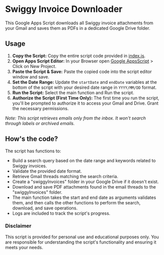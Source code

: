 # Swiggy Invoice Downloader

This Google Apps Script downloads all Swiggy invoice attachments from your Gmail and saves them as PDFs in a dedicated Google Drive folder.

## Usage
1. **Copy the Script:** Copy the entire script code provided in [index.js](https://github.com/roeintheglasses/swiggy-invoice-downloader/blob/main/index.js).
2. **Open Apps Script Editor:** In your Browser open [Google AppsScript](https://script.google.com/) > Click on New Project.
3. **Paste the Script & Save:** Paste the copied code into the script editor window and save.
5. **Set the Date Range:** Update the `startDate` and `endDate` variables at the bottom of the script with your desired date range in `YYYY/MM/DD` format.
6. **Run the Script:** Select the main function and Run the script.
7. **Authorize the Script (First Time Only):** The first time you run the script, you'll be prompted to authorize it to access your Gmail and Drive. Grant the necessary permissions.

*Note: This script retrieves emails only from the inbox. It won't search through labels or archived emails.*

## How's the code?
The script has functions to:
  - Build a search query based on the date range and keywords related to Swiggy invoices.
  - Validate the provided date format.
  - Retrieve Gmail threads matching the search criteria.
  - Create a "swiggyInvoices" folder in your Google Drive if it doesn't exist.
  - Download and save PDF attachments found in the email threads to the "swiggyInvoices" folder.
- The main function takes the start and end date as arguments validates them, and then calls the other functions to perform the search, download, and save operations.
- Logs are included to track the script's progress.

### Disclaimer
This script is provided for personal use and educational purposes only. You are responsible for understanding the script's functionality and ensuring it meets your needs.
